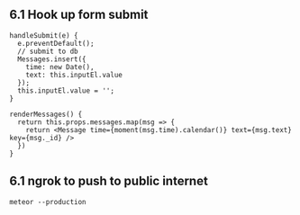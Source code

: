 
6.1 Hook up form submit
---------------------
```
handleSubmit(e) {
  e.preventDefault();
  // submit to db
  Messages.insert({
    time: new Date(),
    text: this.inputEl.value
  });
  this.inputEl.value = '';
}

renderMessages() {
  return this.props.messages.map(msg => {
    return <Message time={moment(msg.time).calendar()} text={msg.text} key={msg._id} />
  })
}

```


6.1 ngrok to push to public internet
---------------------
```
meteor --production

```
